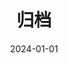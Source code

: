 ---
title: "归档"
date: 2024-01-01
layout: "archives"
slug: "archives"
menu:
    main:
        weight: -70
        params: 
            icon: archives
---